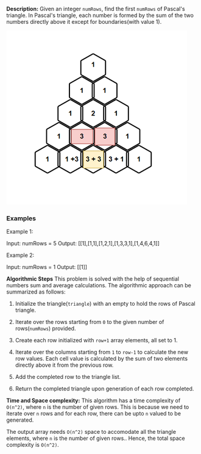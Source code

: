 **Description:**
Given an integer `numRows`, find the first `numRows` of Pascal's triangle. In Pascal's triangle, each number is formed by the sum of the two numbers directly above it except for boundaries(with value 1).

![Screenshot](../../../../images/pascal-triangle.png)

### Examples
Example 1:

Input: numRows = 5
Output: [[1],[1,1],[1,2,1],[1,3,3,1],[1,4,6,4,1]]

Example 2:

Input: numRows = 1
Output: [[1]]

**Algorithmic Steps**
This problem is solved with the help of sequential numbers sum and average calculations. The algorithmic approach can be summarized as follows:

1. Initialize the triangle(`triangle`) with an empty to hold the rows of Pascal triangle.

2. Iterate over the rows starting from `0` to the given number of rows(`numRows`) provided.

3. Create each row initialized with `row+1` array elements, all set to 1.

4. Iterate over the columns starting from `1` to `row-1` to calculate the new row values. Each cell value is calculated by the sum of two elements directly above it from the previous row.

5. Add the completed row to the triangle list.

6. Return the completed triangle upon generation of each row completed.

**Time and Space complexity:**
This algorithm has a time complexity of `O(n^2)`, where `n` is the number of given rows. This is because we need to iterate over `n` rows and for each row, there can be upto `n` valued to be generated.
 
The output array needs `O(n^2)` space to accomodate all the triangle elements, where `n` is the number of given rows.. Hence, the total space complexity is `O(n^2)`.